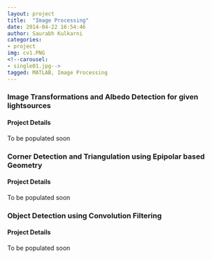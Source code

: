 ```yaml
---
layout: project
title:  "Image Processing"
date: 2014-04-22 16:54:46
author: Saurabh Kulkarni
categories:
- project
img: cv1.PNG
<!--carousel:
- single01.jpg-->
tagged: MATLAB, Image Processing
---
```

### Image Transformations and Albedo Detection for given lightsources
#### Project Details
To be populated soon

### Corner Detection and Triangulation using Epipolar based Geometry 
#### Project Details
To be populated soon

### Object Detection using Convolution Filtering 
#### Project Details
To be populated soon